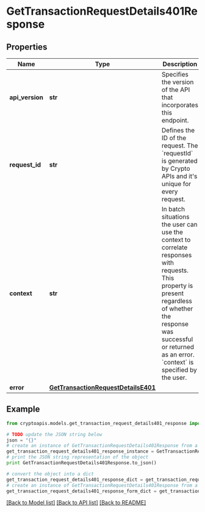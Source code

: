 # GetTransactionRequestDetails401Response


## Properties
Name | Type | Description | Notes
------------ | ------------- | ------------- | -------------
**api_version** | **str** | Specifies the version of the API that incorporates this endpoint. | 
**request_id** | **str** | Defines the ID of the request. The &#x60;requestId&#x60; is generated by Crypto APIs and it&#39;s unique for every request. | 
**context** | **str** | In batch situations the user can use the context to correlate responses with requests. This property is present regardless of whether the response was successful or returned as an error. &#x60;context&#x60; is specified by the user. | [optional] 
**error** | [**GetTransactionRequestDetailsE401**](GetTransactionRequestDetailsE401.md) |  | 

## Example

```python
from cryptoapis.models.get_transaction_request_details401_response import GetTransactionRequestDetails401Response

# TODO update the JSON string below
json = "{}"
# create an instance of GetTransactionRequestDetails401Response from a JSON string
get_transaction_request_details401_response_instance = GetTransactionRequestDetails401Response.from_json(json)
# print the JSON string representation of the object
print GetTransactionRequestDetails401Response.to_json()

# convert the object into a dict
get_transaction_request_details401_response_dict = get_transaction_request_details401_response_instance.to_dict()
# create an instance of GetTransactionRequestDetails401Response from a dict
get_transaction_request_details401_response_form_dict = get_transaction_request_details401_response.from_dict(get_transaction_request_details401_response_dict)
```
[[Back to Model list]](../README.md#documentation-for-models) [[Back to API list]](../README.md#documentation-for-api-endpoints) [[Back to README]](../README.md)


